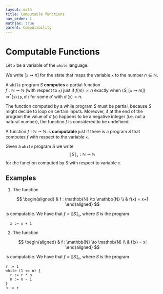```yaml
---
layout: math
title: Computable functions
nav_order: 1
mathjax: true
parent: Computability
---
```


# Computable Functions

Let $\texttt{x}$ be a variable of the `while` language.

We write $[\texttt{x} \mapsto n]$ for the state that maps the
variable $\texttt{x}$ to the number $n \in \mathbb{N}$. 

A `while` program $S$ **computes** a partial function  
$f : \mathbb{N} ⇀ \mathbb{N}$ (with respect to $\texttt{x}$) just if $f(m)
\simeq n$ exactly when $\langle S, [\texttt{x} \mapsto m] \rangle
\Rightarrow^\ast \langle \texttt{skip}, \sigma' \rangle$ for some $\sigma'$
with $\sigma'(\texttt{x}) = n$.

The function computed by a while program $S$ must be partial, because $S$
might decide to loop on certain inputs. Moreover, if at the end of the
program the value of $\sigma'(\texttt{x})$ happens to be a negative integer
(i.e. not a natural number), the function $f$ is considered to be undefined.

A function $f : \mathbb{N} ⇀ \mathbb{N}$ is __computable__ just if there is
a program $S$ that computes $f$ with respect to the variable $\texttt{x}$.

Given a `while` program $S$ we write
$$
  ⟦ S ⟧_{\texttt{x}} : \mathbb{N} ⇀ \mathbb{N}
$$
for the function computed by $S$ with respect to variable $\texttt{x}$.

## Examples

1. The function

  $$
  \begin{aligned}
  & f : \mathbb{N} \to \mathbb{N} \\
  & f(x) = x+1
  \end{aligned}
  $$
  
  is computable. We have that $f = ⟦ S ⟧_{\texttt{x}}$, where $S$ is the program
  ```
    x := x + 1
  ```

2. The function

  $$
  \begin{aligned}
  & f : \mathbb{N} \to \mathbb{N} \\
  & f(x) = x!
  \end{aligned}
  $$

  is computable. We have that $f = ⟦ S ⟧_{\texttt{n}}$, where $S$ is the program
  ```
  r := 1
  while (1 <= n) {
    r := r * n
    n := n - 1
  }
  n := r
  ```
  
